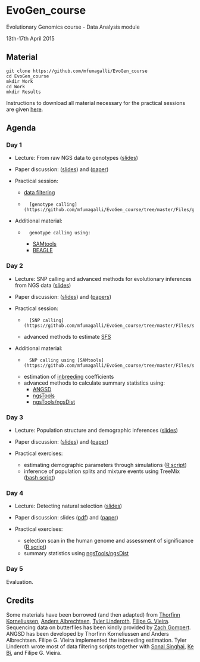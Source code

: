 # EvoGen_course

Evolutionary Genomics course - Data Analysis module

13th-17th April 2015

## Material

	git clone https://github.com/mfumagalli/EvoGen_course
	cd EvoGen_course
	mkdir Work
	cd Work
	mkdir Results


Instructions to download all material necessary for the practical sessions are given [here](https://github.com/mfumagalli/EvoGen_course/tree/master/Files/install.md).

## Agenda

### Day 1

 *	Lecture: From raw NGS data to genotypes ([slides](https://github.com/mfumagalli/EvoGen_course/tree/master/Slides/))

 *	Paper discussion: ([slides](https://github.com/mfumagalli/EvoGen_course/tree/master/Slides/)) and ([paper](https://github.com/mfumagalli/EvoGen_course/tree/master/Papers/))

 *	Practical session: 
	+	[data filtering](https://github.com/mfumagalli/EvoGen_course/tree/master/Files/filtering.md)
	+       [genotype calling](https://github.com/mfumagalli/EvoGen_course/tree/master/Files/genocall.md)

 *	Additional material:

	+       genotype calling using:
		-	[SAMtools](https://github.com/mfumagalli/EvoGen_course/tree/master/Files/genocall_samtools.md)
		-	[BEAGLE](https://github.com/mfumagalli/EvoGen_course/tree/master/Files/imputation.md)

### Day 2

 *	Lecture: SNP calling and advanced methods for evolutionary inferences from NGS data ([slides](https://github.com/mfumagalli/EvoGen_course/tree/master/Slides))

 *	Paper discussion: ([slides](https://github.com/mfumagalli/EvoGen_course/tree/master/Slides)) and ([papers](https://github.com/mfumagalli/EvoGen_course/tree/master/Papers/))

 *	Practical session: 

	+       [SNP calling](https://github.com/mfumagalli/EvoGen_course/tree/master/Files/snpcall.md)
	+	advanced methods to estimate [SFS](https://github.com/mfumagalli/EvoGen_course/tree/master/Files/sfs.md)

 *	Additional material: 

	+       SNP calling using [SAMtools](https://github.com/mfumagalli/EvoGen_course/tree/master/Files/snpcall_samtools.md)
	+	estimation of [inbreeding](https://github.com/mfumagalli/EvoGen_course/tree/master/Files/inbreeding.md) coefficients
	+	advanced methods to calculate summary statistics using:
		-	[ANGSD](https://github.com/mfumagalli/EvoGen_course/tree/master/Files/lowcov.md)
		-	[ngsTools](https://github.com/mfumagalli/EvoGen_course/tree/master/Files/lowcov_ngstools.md)
		-	[ngsTools/ngsDist](https://github.com/mfumagalli/ngsTools/tree/master/Files/TUTORIAL.md)


### Day 3

 *	Lecture: Population structure and demographic inferences ([slides](https://github.com/mfumagalli/EvoGen_course/tree/master/Slides/))

 *	Paper discussion: ([slides](https://github.com/mfumagalli/EvoGen_course/tree/master/Slides)) and ([paper](https://github.com/mfumagalli/EvoGen_course/tree/master/Papers))

 *	Practical exercises:

	+	estimating demographic parameters through simulations ([R script](https://github.com/mfumagalli/EvoGen_course/tree/master/Files/practise_day_3.R))
	+	inference of population splits and mixture events using TreeMix ([bash script](https://github.com/mfumagalli/EvoGen_course/tree/master/Files/practise_day_3_extra.txt))

### Day 4

 *	Lecture: Detecting natural selection ([slides](https://github.com/mfumagalli/EvoGen_course/tree/master/Slides))

 *	Paper discussion: slides ([pdf](https://github.com/mfumagalli/EvoGen_course/tree/master/Slides)) and ([paper](https://github.com/mfumagalli/EvoGen_course/tree/master/Papers))

 *	Practical exercises:

	+	selection scan in the human genome and assessment of significance ([R script](https://github.com/mfumagalli/EvoGen_course/tree/master/Files/practise_day_4.R))
	+	summary statistics using [ngsTools/ngsDist](https://github.com/mfumagalli/ngsTools/blob/master/TUTORIAL.md)

### Day 5

Evaluation.



## Credits

Some materials have been borrowed (and then adapted) from [Thorfinn Korneliussen](http://scholar.google.co.uk/citations?user=-YNWF4AAAAAJ&hl=en), [Anders Albrechtsen](http://popgen.dk/albrecht/web/WelcomePage.html), [Tyler Linderoth](http://scholar.google.com/citations?user=dTuxmzkAAAAJ&hl=en), [Filipe G. Vieira](http://scholar.google.com/citations?user=gvZmPNQAAAAJ&hl=en).
Sequencing data on butterfiles has been kindly provided by [Zach Gompert](https://gompertlab.wordpress.com/).
ANGSD has been developed by Thorfinn Korneliussen and Anders Albrechtsen. 
Filipe G. Vieira implemented the inbreeding estimation. 
Tyler Linderoth wrote most of data filtering scripts together with [Sonal Singhai](https://systemsbiology.columbia.edu/people/sonal-singhal), [Ke Bi](http://scholar.google.ca/citations?user=ymcwERQAAAAJ), and Filipe G. Vieira.




